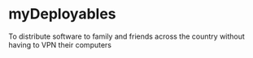 # myDeployables
To distribute software to family and friends across the country without having to VPN their computers
